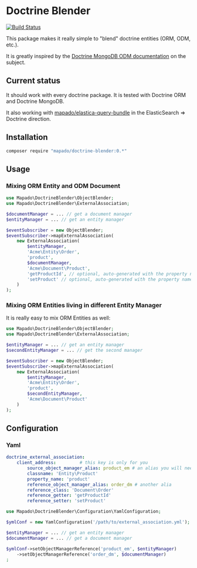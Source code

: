 Doctrine Blender
================

[![Build Status](https://travis-ci.org/mapado/doctrine-blender.svg?branch=master)](https://travis-ci.org/mapado/doctrine-blender)

This package makes it really simple to "blend" doctrine entities (ORM, ODM, etc.).

It is greatly inspired by the [Doctrine MongoDB ODM documentation](http://doctrine-mongodb-odm.readthedocs.org/en/latest/cookbook/blending-orm-and-mongodb-odm.html) on the subject.

## Current status
It should work with every doctrine package.
It is tested with Doctrine ORM and Doctrine MongoDB.

It also working with [mapado/elastica-query-bundle](https://github.com/mapado/elastica-query-bundle) in the ElasticSearch => Doctrine direction.

## Installation
```sh
composer require "mapado/doctrine-blender:0.*"
```

## Usage

### Mixing ORM Entity and ODM Document
```php
use Mapado\DoctrineBlender\ObjectBlender;
use Mapado\DoctrineBlender\ExternalAssociation;

$documentManager = ... // get a document manager
$entityManager = ... // get an entity manager

$eventSubscriber = new ObjectBlender;
$eventSubscriber->mapExternalAssociation(
    new ExternalAssociation(
        $entityManager,
        'Acme\Entity\Order',
        'product',
        $documentManager,
        'Acme\Document\Product',
        'getProductId', // optional, auto-generated with the property name
        'setProduct' // optional, auto-generated with the property name
    )
);
```

### Mixing ORM Entities living in different Entity Manager
It is really easy to mix ORM Entities as well:

```php
use Mapado\DoctrineBlender\ObjectBlender;
use Mapado\DoctrineBlender\ExternalAssociation;

$entityManager = ... // get an entity manager
$secondEntityManager = ... // get the second manager

$eventSubscriber = new ObjectBlender;
$eventSubscriber->mapExternalAssociation(
    new ExternalAssociation(
        $entityManager,
        'Acme\Entity\Order',
        'product',
        $secondEntityManager,
        'Acme\Document\Product'
    )
);
```

## Configuration
### Yaml

```yaml
doctrine_external_association:
    client_address:         # this key is only for you
        source_object_manager_alias: product_em # an alias you will need to inject later
        classname: 'Entity\Product'
        property_name: 'product'
        reference_object_manager_alias: order_dm # another alia
        reference_class: 'Document\Order'
        reference_getter: 'getProductId'
        reference_setter: 'setProduct'
```

```php
use Mapado\DoctrineBlender\Configuration\YamlConfiguration;

$ymlConf = new YamlConfiguration('/path/to/external_association.yml');

$entityManager = ... // get an entity manager
$documentManager = ... // get a document manager

$ymlConf->setObjectManagerReference('product_em', $entityManager)
    ->setObjectManagerReference('order_dm', $documentManager)
;
```
